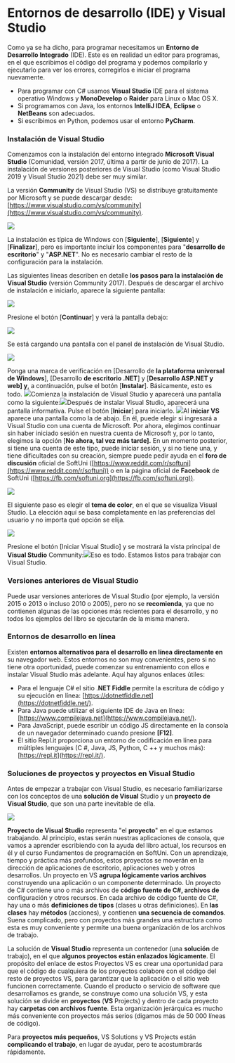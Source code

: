 # Entornos de desarrollo (IDE) y Visual Studio

Como ya se ha dicho, para programar necesitamos un **Entorno de Desarrollo Integrado** (IDE). Este es en realidad un editor para programas, en el que escribimos el código del programa y podemos compilarlo y ejecutarlo para ver los errores, corregirlos e iniciar el programa nuevamente.

* Para programar con C# usamos **Visual Studio** IDE para el sistema operativo Windows y **MonoDevelop** o **Raider** para Linux o Mac OS X.
* Si programamos con Java, los entornos **IntelliJ IDEA**, **Eclipse** o **NetBeans** son adecuados.
* Si escribimos en Python, podemos usar el entorno **PyCharm**.

### Instalación de Visual Studio <a href="#installing-visual-studio" id="installing-visual-studio"></a>

Comenzamos con la instalación del entorno integrado **Microsoft Visual Studio** (Comunidad, versión 2017, última a partir de junio de 2017). La instalación de versiones posteriores de Visual Studio (como Visual Studio 2019 y Visual Studio 2021) debe ser muy similar.

La versión **Community** de Visual Studio (VS) se distribuye gratuitamente por Microsoft y se puede descargar desde: [https://www.visualstudio.com/vs/community](https://www.visualstudio.com/vs/community).

![](https://csharp-book.softuni.org/assets/chapter-1-images/00.visual-studio-0.png)

La instalación es típica de Windows con \[**Siguiente**], \[**Siguiente**] y \[**Finalizar**], pero es importante incluir los componentes para "**desarrollo de escritorio**" y "**ASP.NET**". No es necesario cambiar el resto de la configuración para la instalación.

Las siguientes líneas describen en detalle **los pasos para la instalación de Visual Studio** (versión Community 2017). Después de descargar el archivo de instalación e iniciarlo, aparece la siguiente pantalla:

![](https://csharp-book.softuni.org/assets/chapter-1-images/00.visual-studio-1.png)

Presione el botón \[**Continuar**] y verá la pantalla debajo:

![](https://csharp-book.softuni.org/assets/chapter-1-images/00.visual-studio-2.png)

Se está cargando una pantalla con el panel de instalación de Visual Studio.

![](https://csharp-book.softuni.org/assets/chapter-1-images/00.visual-studio-3.png)

Ponga una marca de verificación en \[Desarrollo de **la plataforma universal de Windows**], \[Desarrollo **de escritorio .NET**] y \[**Desarrollo ASP.NET y web] y**, a continuación, pulse el botón \[**Instalar**]. Básicamente, esto es todo. ![](https://csharp-book.softuni.org/assets/chapter-1-images/00.visual-studio-4.png)Comienza la instalación de Visual Studio y aparecerá una pantalla como la siguiente:![](https://csharp-book.softuni.org/assets/chapter-1-images/00.visual-studio-5.png)Después de instalar Visual Studio, aparecerá una pantalla informativa. Pulse el botón \[**Iniciar**] para iniciarlo. ![](https://csharp-book.softuni.org/assets/chapter-1-images/00.visual-studio-6.png)Al **iniciar VS** aparece una pantalla como la de abajo. En él, puede elegir si ingresará a Visual Studio con una cuenta de Microsoft. Por ahora, elegimos continuar sin haber iniciado sesión en nuestra cuenta de Microsoft y, por lo tanto, elegimos la opción \[**No ahora, tal vez más tarde].** En un momento posterior, si tiene una cuenta de este tipo, puede iniciar sesión, y si no tiene una, y tiene dificultades con su creación, siempre puede pedir ayuda en el **foro de discusión** oficial de SoftUni ([https://www.reddit.com/r/softuni](https://www.reddit.com/r/softuni)) o en la página oficial de **Facebook** de SoftUni ([https://fb.com/softuni.org](https://fb.com/softuni.org)).

![](https://csharp-book.softuni.org/assets/chapter-1-images/00.visual-studio-7.png)

El siguiente paso es elegir el **tema de color**, en el que se visualiza Visual Studio. La elección aquí se basa completamente en las preferencias del usuario y no importa qué opción se elija.

![](https://csharp-book.softuni.org/assets/chapter-1-images/00.visual-studio-8.png)

Presione el botón \[Iniciar Visual Studio] y se mostrará la vista principal de **Visual Studio** Community:![](https://csharp-book.softuni.org/assets/chapter-1-images/00.visual-studio-9.png)Eso es todo. Estamos listos para trabajar con Visual Studio.

### Versiones anteriores de Visual Studio <a href="#older-versions-of-visual-studio" id="older-versions-of-visual-studio"></a>

Puede usar versiones anteriores de Visual Studio (por ejemplo, la versión 2015 o 2013 o incluso 2010 o 2005), pero no se **recomienda**, ya que no contienen algunas de las opciones más recientes para el desarrollo, y no todos los ejemplos del libro se ejecutarán de la misma manera.

### Entornos de desarrollo en línea <a href="#online-development-environments" id="online-development-environments"></a>

Existen **entornos alternativos para el desarrollo en línea directamente en** su navegador web. Estos entornos no son muy convenientes, pero si no tiene otra oportunidad, puede comenzar su entrenamiento con ellos e instalar Visual Studio más adelante. Aquí hay algunos enlaces útiles:

* Para el lenguaje C# el sitio .**NET Fiddle** permite la escritura de código y su ejecución en línea: [https://dotnetfiddle.net](https://dotnetfiddle.net/).
* Para Java puede utilizar el siguiente IDE de Java en línea: [https://www.compilejava.net](https://www.compilejava.net/).
* Para JavaScript, puede escribir un código JS directamente en la consola de un navegador determinado cuando presione **\[F12]**.
* El sitio Repl.it proporciona un entorno de codificación en línea para múltiples lenguajes (C #, Java, JS, Python, C ++ y muchos más): [https://repl.it](https://repl.it/).

### Soluciones de proyectos y proyectos en Visual Studio <a href="#project-solutions-and-projects-in-visual-studio" id="project-solutions-and-projects-in-visual-studio"></a>

Antes de empezar a trabajar con Visual Studio, es necesario familiarizarse con los conceptos de una **solución de Visual** Studio y un **proyecto de Visual Studio**, que son una parte inevitable de ella.

![](https://csharp-book.softuni.org/assets/chapter-1-images/VS-solutions-and-projects.png)

**Proyecto de Visual Studio** representa "el **proyecto**" en el que estamos trabajando. Al principio, estas serán nuestras aplicaciones de consola, que vamos a aprender escribiendo con la ayuda del libro actual, los recursos en él y el curso Fundamentos de programación en SoftUni. Con un aprendizaje, tiempo y práctica más profundos, estos proyectos se moverán en la dirección de aplicaciones de escritorio, aplicaciones web y otros desarrollos. Un proyecto en VS **agrupa lógicamente varios archivos** construyendo una aplicación o un componente determinado. Un proyecto de C# contiene uno o más archivos de **código fuente de C#, archivos de** configuración y otros recursos. En cada archivo de código fuente de C#, hay una o más **definiciones de tipos** (clases u otras definiciones). En **las clases** hay **métodos** (acciones), y contienen **una secuencia de comandos**. Suena complicado, pero con proyectos más grandes una estructura como esta es muy conveniente y permite una buena organización de los archivos de trabajo.

La solución de **Visual Studio** representa un contenedor (una **solución** de trabajo), en el que **algunos proyectos están enlazados lógicamente**. El propósito del enlace de estos Proyectos VS es crear una oportunidad para que el código de cualquiera de los proyectos colabore con el código del resto de proyectos VS, para garantizar que la aplicación o el sitio web funcionen correctamente. Cuando el producto o servicio de software que desarrollamos es grande, se construye como una solución VS, y esta solución se divide en **proyectos** (**VS** Projects) y dentro de cada proyecto hay **carpetas con archivos fuente**. Esta organización jerárquica es mucho más conveniente con proyectos más serios (digamos más de 50 000 líneas de código).

Para **proyectos más pequeños**, VS Solutions y VS Projects están **complicando el trabajo**, en lugar de ayudar, pero te acostumbrarás rápidamente.
